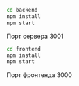 
```bash
cd backend
npm install
npm start
```

Порт сервера 3001


```bash
cd frontend
npm install
npm start
```

Порт фронтенда 3000



